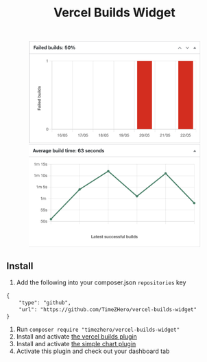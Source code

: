 <h1 align="center">Vercel Builds Widget</h1>
<br />
<p align="center">
  <a href="https://github.com/TimeZHero/vercel-builds-widget">
    <img src="./chartbar.png" alt="chartbar" width=400>
    <img src="./chartline.png" alt="chartline" width=400>
  </a>

## Install

1. Add the following into your composer.json `repositories` key

```
{ 
    "type": "github", 
    "url": "https://github.com/TimeZHero/vercel-builds-widget" 
}
```

1. Run `composer require "timezhero/vercel-builds-widget"`
2. Install and activate <a href='https://github.com/TimeZHero/wp-vercel-builds/'>the vercel builds plugin</a>
3. Install and activate <a href='https://wordpress.org/plugins/simple-charts/'>the simple chart plugin</a>
4. Activate this plugin and check out your dashboard tab
